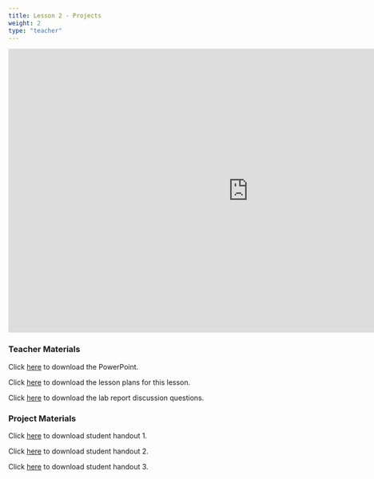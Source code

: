 ```yaml
---
title: Lesson 2 - Projects
weight: 2
type: "teacher" 
---
```


<iframe src="https://docs.google.com/presentation/d/e/2PACX-1vQFXEE8CRMQVySidavRhwxAoCtFJEQ5qV7F3U9XLtDoOJE7kTqm6acbtAK881SdeWbbDUXz-2SRXXpc/embed?start=false&loop=false&delayms=3000" frameborder="0" width="960" height="569" allowfullscreen="true" mozallowfullscreen="true" webkitallowfullscreen="true"></iframe>

### Teacher Materials

Click <a href="https://docs.google.com/presentation/d/1LOqOJsM1o9kMOjYLrbXC8ywptpjZrmInaoU5hw67Stg/edit?usp=sharing" target="_blank">here</a> to download the PowerPoint.

Click <a href="https://docs.google.com/document/d/1Qx_z12HTUuJOZvwk7yH7pWmlO_cjR6hQHtOSKuvKpi0/edit?usp=sharing" target="_blank">here</a> to download the lesson plans for this lesson.

Click <a href="https://docs.google.com/document/d/1L77hmgvN-Cnhtg3DZ1Ekf8qD12w2SSuA1h4HkMziaNA/edit?usp=sharing" target="_blank">here</a> to download the lab report discussion questions.

### Project Materials

Click <a href="https://docs.google.com/document/d/1a_E_tLvhTw28qmtwHHaByVRN613vAHmsiQ_dpM4ibDM/edit?usp=sharing" target="_blank">here</a> to download student handout 1.

Click <a href="https://drive.google.com/file/d/1Z_q4jzhb3YdHoREAkbtwEDDGXTWJzfCy/view?usp=sharing" target="_blank">here</a> to download student handout 2.

Click <a href="https://drive.google.com/file/d/1tFbzz1YrgaqWUQ4ELAn0j-6A3tnvhSxr/view?usp=sharing" target="_blank">here</a> to download student handout 3.
